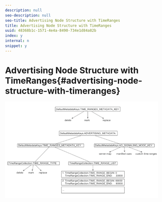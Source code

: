 ```yaml
---
description: null
seo-description: null
seo-title: Advertising Node Structure with TimeRanges
title: Advertising Node Structure with TimeRanges
uuid: 48368b1c-1571-4e4a-8490-734e1d84a82b
index: y
internal: n
snippet: y
---
```


# Advertising Node Structure with TimeRanges{#advertising-node-structure-with-timeranges}

<!--<a id="fig_CD71214FBF8945729FC34CD2F0047EF8"></a>-->

![](assets/psdk_ad-node-structure_web.png)

